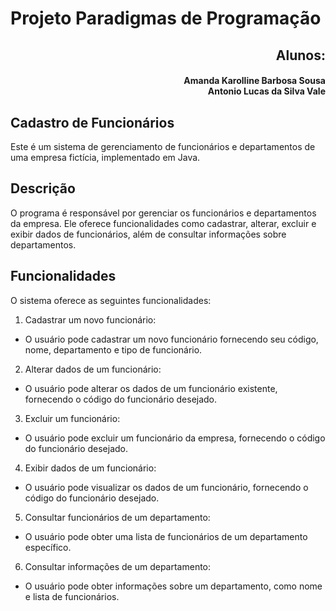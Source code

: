 # Projeto Paradigmas de Programação

<h2 align='right'> Alunos: </h2>
<h4 align='right'>
<ul>
Amanda Karolline Barbosa Sousa
<br>Antonio Lucas da Silva Vale </br>
</ul>
</h4>

## Cadastro de Funcionários

Este é um sistema de gerenciamento de funcionários e departamentos de uma empresa fictícia, implementado em Java.

## Descrição
O programa é responsável por gerenciar os funcionários e departamentos da empresa. Ele oferece funcionalidades como cadastrar, alterar, excluir e exibir dados de funcionários, além de consultar informações sobre departamentos.

## Funcionalidades
O sistema oferece as seguintes funcionalidades:

1. Cadastrar um novo funcionário:

- O usuário pode cadastrar um novo funcionário fornecendo seu código, nome, departamento e tipo de funcionário.

2. Alterar dados de um funcionário:

- O usuário pode alterar os dados de um funcionário existente, fornecendo o código do funcionário desejado.

3. Excluir um funcionário:

- O usuário pode excluir um funcionário da empresa, fornecendo o código do funcionário desejado.

4. Exibir dados de um funcionário:

- O usuário pode visualizar os dados de um funcionário, fornecendo o código do funcionário desejado.

5. Consultar funcionários de um departamento:

- O usuário pode obter uma lista de funcionários de um departamento específico.

6. Consultar informações de um departamento:

- O usuário pode obter informações sobre um departamento, como nome e lista de funcionários.